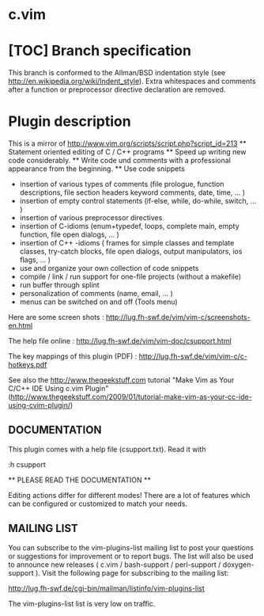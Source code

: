 c.vim
==================================================
[TOC]
Branch specification
==================================================
This branch is conformed to the Allman/BSD indentation style (see http://en.wikipedia.org/wiki/Indent_style).
Extra whitespaces and comments after a function or preprocessor directive declaration are removed.

Plugin description
==================================================
This is a mirror of http://www.vim.org/scripts/script.php?script_id=213
**   Statement oriented editing of  C / C++ programs
**   Speed up writing new code considerably.
**   Write code und comments with a professional appearance from the beginning.
**   Use code snippets

 - insertion of various types of comments   (file prologue, function descriptions, file section headers
    keyword comments, date, time, ...  )
- insertion of empty control statements   (if-else, while, do-while, switch, ... )
- insertion of various preprocessor directives
- insertion of C-idioms   (enum+typedef, loops, complete main, empty function, file open dialogs, ... )
- insertion of C++ -idioms   ( frames for simple classes and template classes, try-catch blocks,
    file open dialogs, output manipulators, ios flags, ... )
- use and organize your own collection of code snippets
- compile / link / run support for one-file projects   (without a makefile)
- run buffer through splint
- personalization of comments   (name, email, ... )
- menus can be switched on and off   (Tools menu)

Here are some screen shots : http://lug.fh-swf.de/vim/vim-c/screenshots-en.html

The help file online :   http://lug.fh-swf.de/vim/vim-doc/csupport.html

The key mappings of this plugin (PDF) : http://lug.fh-swf.de/vim/vim-c/c-hotkeys.pdf

See also the http://www.thegeekstuff.com tutorial
"Make Vim as Your C/C++ IDE Using c.vim Plugin"
(http://www.thegeekstuff.com/2009/01/tutorial-make-vim-as-your-cc-ide-using-cvim-plugin/)

DOCUMENTATION
--------------------------------------------------------
This plugin comes with a help file (csupport.txt). Read it with

:h csupport

 ** PLEASE READ THE DOCUMENTATION **

Editing actions differ for different modes!
There are  a lot of  features which can be configured or customized
to match your needs.


MAILING LIST
--------------------------------------------------------
You can subscribe to the vim-plugins-list mailing list to post your questions or
suggestions for improvement or to report bugs.  The list will also be used to
announce new releases ( c.vim / bash-support / perl-support / doxygen-support ).
Visit the following page for subscribing to the mailing list:

  http://lug.fh-swf.de/cgi-bin/mailman/listinfo/vim-plugins-list

The vim-plugins-list list is very low on traffic.
